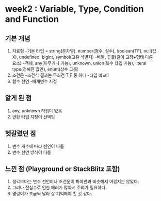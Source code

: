 # week2 : Variable, Type, Condition and Function

## 기본 개념
1. 자료형
-기본 타입 = string(문자열), number(정수, 실수), boolean(TF), null(값X), undefined, bigint, symbol(고유 식별자)
-배열, 튜플(길이 고정+형태 다른 요소)
-객체, any(아무거나 가능), unknown, union(복수 타입 가능), literal type(정해진 값만), enum(상수 그룹)
2. 조건문
-조건식 결과는 무조건 T,F 중 하나
-타입 비교!!
3. 함수 선언
-매개변수 지정

## 알게 된 점
1. any, unknown 타입이 있음
2. 반환 타입 지정이 선택임

## 헷갈렸던 점
1. 변수 개수에 따라 선언이 다름
2. 변수 선언 방식이 다름

## 느낀 점 (Playground or StackBlitz 포함)
1. 생각보다는 변수 선언이나 조건문이 파이썬과 비슷해서 어렵지는 않았다.
2. 그러나 잔실수로 인한 에러가 많아서 주의가 필요하다.
3. 명령어가 조금씩 달라 잘 기억해야 할 것 같다.

